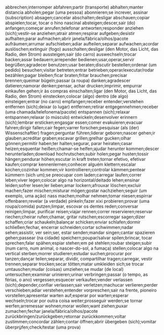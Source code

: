 abbrechen;interromper
abfahren;partir (transporte)
abhalten;manter distancia
abholen;pegar (uma pessoa)
abonnieren;se increver, assinar (subscription)
absagen;cancelar
abschalten;desligar
abschauen;copiar
abspielen;tocar, tocar o hino nascinal
absteigen;descer,sair (do)
anfangen;começar
anrufen;telefonar
antworten;responder
anziehen (sich);vestir-se
anziehen;atrair
atmen;respirar
aufgeben;desistir
aufhalten;parar
aufmachen;abrir janela/fábrica/olhos/pacote
aufräumen;arrumar
aufschieben;adiar
aufteilen;separar
aufwachen;acordar
auslöschen;extinguir (fogo)
ausschalten;desligar (den Motor, das Licht, das Radio, den Strom)
aussteigen;sair (do carro)
auswechseln;trocar
backen;assar
bedauern;arrepender
bedienen;usar,operar,servir
begrüßen;agradecer
benutzen;usar
beraten;discutir
bestellen;ordenar (um pedido)
besuchen;visitar
betreten;entrar
betrieben;operar/executar/rodar
bezählen;pagar
bleiben;ficar
braten;fritar
brauchen;precisar
brennen;queimar
bügeln;passar (a roupa)
danken;agradescer
datieren;namorar
denken;pensar, achar
drucken;imprimir, empurrar
einkaufen gehen;ir às compras
einschalten;ligar (den Motor, das Licht, das Radio, den Strom)
einstecken;colocar (algo) dentro (de algo)
einsteigen;entrar (no carro)
empfangen;receber
entender;verstehen
entfernen (sich);deixar (o lugar)
entfernen;retirar
entgegennehmen;receber (uma chamada/telefonema/pacote)
entspannen (sich);relaxar
entspannen;relaxar (o músculo)
entwickeln;desenvolver
erinnern (sich);lembrar
ersticken;engasgar
essen;comer
evakuieren;evacuar
fahren;dirigir
fallen;cair
fegen;varrer
forschen;pesquisar (als (der) Wissenschaftler)
fragen;perguntar
führen;liderar
geboren;nascer
gehen;ir
glauben;acreditar
graben;escavar
grillen;grelhar
gucken;olhar
gönnen;permitir
haben;ter
halten;segurar, parar
heiraten;casar
heizen;esquentar
heißen;chamar-se
helfen;ajudar
herunter kommen;descer
herunterladen;download
hochrutschen;subir
holen;pegar
husten;tossir
hängen;pendurar
höhen;escutar
in kraft treten;tornar efetivo, efetivar
kaufen;comprar
kennenlernen;conhecer alguém
klettern;escalar
kochen;cozinhar
kommen;vir
kontrollieren;controlar
kämmen;pentear
kümmern (sich um);se preocupar com
laden;carregar
laufen;correr
leben;viver
legen;colocar algo na horizontal/deitado
lehen;ensinar
leiden;sofrer
lesen;ler
lieben;amar
lockern;afrouxar
löschen;excluir
machen;fazer
mischen;misturar
mögen;gostar
nachziehen;seguir (um exemplo, uma ação)
nass machen;molhar
nehmen;tomar
niesen;espirrar
offenbaren;revelar (a verdade)
pinkeln;fazer xixi
probieren;provar (uma roupa/comida)
putzen;limpar, escovar os dentes
reden;conversar
reinigen;limpar, purificar
reisen;viajar
rennen;correr
reservieren;reservar
riechen;cheirar
rufen;chamar, gritar
rutschen;escorregar
sagen;dizer
schaffen;criar
schaukeln;balançar
schicken;enviar
schlafen;dormir
schließen;fechar, encerrar
schneiden;cortar
schwimmen;nadar
sehen;assistir, ver
sein;ser, estar
senden;mandar
singen;cantar
spazieren gehen;passear (na cidade)
speichern;poupar/salvar
spilen;brincar, tocar
sprechen;falar
spähen;espiar
stehen;em pé
stehlen;roubar
steigen;subir (num carro, num animal, o nascer-do-sol, a fumaça)
stellen;colocar algo na vertical
sterben;morrer
studieren;estudar
suchen;procurar por
tanzen;dançar
teilen;separar, dividir, compartilhar
tragen;carregar, vestir
trennen;separar
trocken;secar
tötten;matar
umkleiden sich;se trocar
umtauschen;mudar (coisas)
umziehen;se mudar (de local)
untersuchen;examinar
urinieren;urinar
verbringen;passar (o tempo, as férias, o ano)
vergessen;esquecer
verkaufen;vender
verlassen (sich);depender,confiar
verlassen;sair
verletzen;machucar
verlieren;perder
verschieben;adiar
verstehen;entender
vorpreschen;sair na frente, pioneiro
vorstellen;apresentar
warten auf;esperar por
warten;esperar
wechseln;trocar por outra coisa
weiter;prosseguir
werden;se tornar
werfen;arremessar
wohnen;morar
wollen;want
ziehen;puxar
zumachen;fechar janela/fábrica/olhos/pacote
zurückbringen/zurückgeben;retornar
zurückkommen;voltar
zustimmen;concordar
zählen;contar
öffnen;abrir
übergeben (sich);vomitar
überprü̲fen;check/testar (uma prova)
